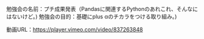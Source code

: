 勉強会の名前：プチ成果発表（Pandasに関連するPythonのあれこれ、そんなにはないけど。)
勉強会の目的：基礎にplus αのチカラをつける取り組み。)

動画URL：https://player.vimeo.com/video/837263848
